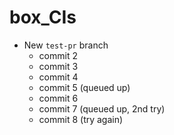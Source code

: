 # box_CIs

* New `test-pr` branch
  * commit 2
  * commit 3
  * commit 4
  * commit 5 (queued up)
  * commit 6
  * commit 7 (queued up, 2nd try)
  * commit 8 (try again)